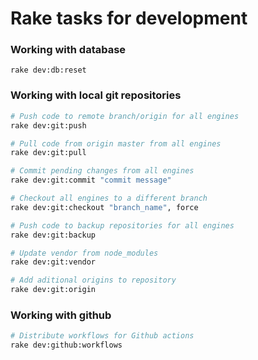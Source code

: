 # Rake tasks for development


### Working with database

```text
rake dev:db:reset
```


### Working with local git repositories

```bash
# Push code to remote branch/origin for all engines
rake dev:git:push

# Pull code from origin master from all engines
rake dev:git:pull

# Commit pending changes from all engines
rake dev:git:commit "commit message"

# Checkout all engines to a different branch
rake dev:git:checkout "branch_name", force

# Push code to backup repositories for all engines
rake dev:git:backup

# Update vendor from node_modules
rake dev:git:vendor

# Add aditional origins to repository
rake dev:git:origin
```


### Working with github

```bash
# Distribute workflows for Github actions
rake dev:github:workflows
```
